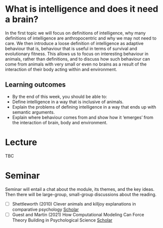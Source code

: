 # What is intelligence and does it need a brain?
In the first topic we will focus on definitions of intelligence, why many definitions of intelligence are anthropocentric and why we may not need to care. We then introduce a loose definition of intelligence as adaptive behaviour that is, behaviour that is useful in terms of survival and evolutionary fitness. This allows us to focus on interesting behaviour in animals, rather than definitions, and to discuss how such behaviour can come from animals with very small or even no brains as a result of the interaction of their body acting within and environment. 

## Learning outcomes
- By the end of this week, you should be able to:
- Define intelligence in a way that is inclusive of animals.
- Explain the problems of defining intelligence in a way that ends up with semantic arguments.
- Explain where behaviour comes from and show how it ‘emerges’ from the interaction of brain, body and environment.

# Lecture 
TBC

# Seminar 
Seminar will entail a chat about the module, its themes, and the key ideas. Then there will be large-group, small-group discussions about the reading. 

 - [ ] Shettleworth (2010) Clever animals and killjoy explanations in comparative psychology [Scholar](https://scholar.google.com/scholar?hl=en&as_sdt=0%2C5&q=Clever+animals+and+killjoy+explanations+in+comparative+psychology&btnG=)
 - [ ] Guest and Martin (2021) How Computational Modeling Can Force Theory Building in Psychological Science [Scholar](https://scholar.google.com/scholar?hl=en&as_sdt=0%2C5&q=How+Computational+Modeling+Can+Force+Theory+Building+in+Psychological+Science&btnG=)
